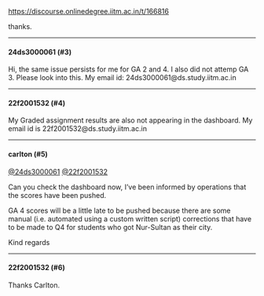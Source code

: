 https://discourse.onlinedegree.iitm.ac.in/t/166816

thanks.</p><hr>

<h4>24ds3000061 (#3)</h4>
<p>Hi, the same issue persists for me for GA 2 and 4. I also did not attemp GA 3. Please look into this. My email id: 24ds3000061@ds.study.iitm.ac.in</p><hr>

<h4>22f2001532 (#4)</h4>
<p>My Graded assignment results are also not appearing in the dashboard. My email id is 22f2001532@ds.study.iitm.ac.in</p><hr>

<h4>carlton (#5)</h4>
<p><a class="mention" href="/u/24ds3000061">@24ds3000061</a> <a class="mention" href="/u/22f2001532">@22f2001532</a></p>
<p>Can you check the dashboard now, I’ve been informed by operations that the scores have been pushed.</p>
<p>GA 4 scores will be a little late to be pushed because there are some manual (i.e. automated using a custom written script) corrections that have to be made to Q4 for students who got Nur-Sultan as their city.</p>
<p>Kind regards</p><hr>

<h4>22f2001532 (#6)</h4>
<p>Thanks Carlton.